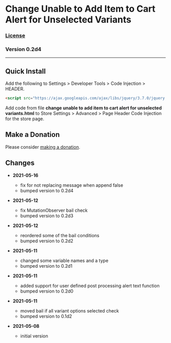 # Change Unable to Add Item to Cart Alert for Unselected Variants

### [License][99]

### Version 0.2d4

---

## Quick Install

Add the following to Settings > Developer Tools > Code Injection > HEADER.

```html
<script src="https://ajax.googleapis.com/ajax/libs/jquery/3.7.0/jquery.min.js"></script>
```

Add code from file **change unable to add item to cart alert for unselected
variants.html** to Store Settings > Advanced > Page Header Code Injection for
the store page.

## Make a Donation

Please consider [making a donation](https://github.com/tomsWebConsulting/twcsl#make-a-donation).

## Changes

* **2021-05-16**

  * fix for not replacing message when append false
  * bumped version to 0.2d4
  
* **2021-05-12**

  * fix MutationObserver bail check
  * bumped version to 0.2d3
  
* **2021-05-12**

  * reordered some of the bail conditions
  * bumped version to 0.2d2
  
* **2021-05-11**

  * changed some variable names and a type
  * bumped version to 0.2d1
  
* **2021-05-11**

  * added support for user defined post processing alert text function
  * bumped version to 0.2d0
  
* **2021-05-11**

  * moved bail if all variant options selected check
  * bumped version to 0.1d2
  
* **2021-05-08**

  * initial version

[99]: https://github.com/tomsWebConsulting/twcsl/blob/main/LICENSE.txt#L1
